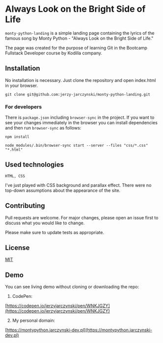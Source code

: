 # Always Look on the Bright Side of Life

`monty-python-landing` is a simple landing page containing the lyrics of the famous song by Monty Python - "Always Look on the Bright Side of Life."

The page was created for the purpose of learning Git in the Bootcamp Fullstack Developer course by Kodilla company.

## Installation

No installation is necessary. Just clone the repository and open index.html in your browser.

```
git clone git@github.com:jerzy-jarczynski/monty-python-landing.git
```

### For developers

There is `package.json` including `browser-sync` in the project. If you want to see your changes immediately in the browser you can install dependencies and then run `browser-sync` as follows:

```
npm install
```

```
node_modules/.bin/browser-sync start --server --files "css/*.css" "*.html"
```


## Used technologies

```
HTML, CSS
```

I've just played with CSS background and parallax effect. There were no top-down assumptions about the appearance of the site.

## Contributing

Pull requests are welcome. For major changes, please open an issue first
to discuss what you would like to change.

Please make sure to update tests as appropriate.

## License

[MIT](https://choosealicense.com/licenses/mit/)

## Demo

You can see living demo without cloning or downloading the repo:

1. CodePen:

[https://codepen.io/jerzyjarczynski/pen/WNKJGZY](https://codepen.io/jerzyjarczynski/pen/WNKJGZY)

2. My personal domain:

[https://montypython.jarczynski-dev.pl](https://montypython.jarczynski-dev.pl)